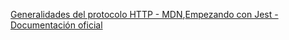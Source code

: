 [Generalidades del protocolo HTTP - MDN](https://developer.mozilla.org/es/docs/Web/HTTP/Overview),[Empezando con Jest - Documentación oficial](https://jestjs.i/es-ES/getting-started)